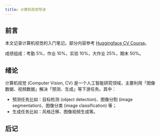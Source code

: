 ```yaml
---
title: 计算机视觉导读
---
```


## 前言

本文记录计算机视觉的入门笔记。部分内容参考 [Huggingface CV Course](https://huggingface.co/learn/computer-vision-course/unit0/welcome/welcome)。

成绩组成：考勤 5%，作业 10%，实验 10%，大作业 25%，期末 50%。

## 绪论

计算机视觉 (Computer Vision, CV) 是一个人工智能研究领域，主要利用「图像数据、视频数据」解决「预测、生成」等下游任务。其中：

- 预测任务比如：目标检测 (object detection)、图像分割 (image segmentation)、图像分类 (image classification) 等；
- 生成任务比如：风格迁移、图像视频生成等。

## 后记
